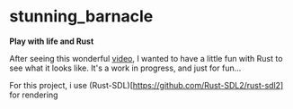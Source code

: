 # stunning_barnacle
**Play with life and Rust**


After seeing this wonderful [video](https://www.youtube.com/watch?v=0Kx4Y9TVMGg&t=455s), I wanted to have a little fun with Rust to see what it looks like.
It's a work in progress, and just for fun...

For this project, i use (Rust-SDL)[https://github.com/Rust-SDL2/rust-sdl2] for rendering

